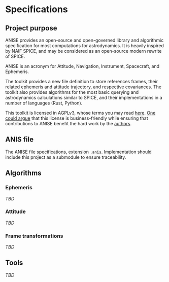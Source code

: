 # Specifications

## Project purpose
ANISE provides an open-source and open-governed library and algorithmic specification for most computations for astrodynamics. It is heavily inspired by NAIF SPICE, and may be considered as an open-source modern rewrite of SPICE.

ANISE is an acronym for Attitude, Navigation, Instrument, Spacecraft, and Ephemeris.

The toolkit provides a new file definition to store references frames, their related ephemeris and attitude trajectory, and respective covariances. The toolkit also provides algorithms for the most basic querying and astrodynamics calculations similar to SPICE, and their implementations in a number of languages (Rust, Python).

This toolkit is licensed in AGPLv3, whose terms you may read [here](./LICENSE). [One could argue](https://nyxspace.com/license/) that this license is business-friendly while ensuring that contributions to ANISE benefit the hard work by the [authors](./AUTHORS.md).

## ANIS file
The ANISE file specifications, extension `.anis`. Implementation should include this project as a submodule to ensure traceability.

## Algorithms
### Ephemeris
_TBD_
### Attitude
_TBD_
### Frame transformations
_TBD_

## Tools
_TBD_